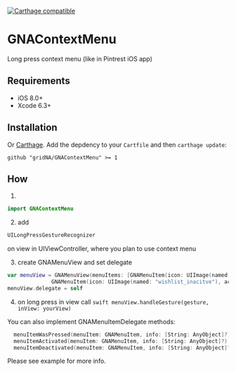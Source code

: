 [![Carthage compatible](https://img.shields.io/badge/Carthage-compatible-4BC51D.svg?style=flat)](https://github.com/Carthage/Carthage)

# GNAContextMenu

Long press context menu (like in Pintrest iOS app)

## Requirements

- iOS 8.0+
- Xcode 6.3+

## Installation

Or [Carthage](https://github.com/Carthage/Carthage). Add the depdency to your `Cartfile` and then `carthage update`:

```ogdl
github "gridNA/GNAContextMenu" >= 1
```

## How

1)
```swift
import GNAContextMenu
```
2) add 
```swift 
UILongPressGestureRecognizer
```
on view in UIViewController, where you plan to use context menu

3) create GNAMenuView and set delegate 
```swift
var menuView = GNAMenuView(menuItems: [GNAMenuItem(icon: UIImage(named: "shopingCart_inactive"), activeIcon: UIImage(named: "shopingCart"), title: "Shop it"), 
              GNAMenuItem(icon: UIImage(named: "wishlist_inacitve"), activeIcon: UIImage(named: "wishlist"), title: "Wish")])
menuView.delegate = self
```
4) on long press in view call 
```swift menuView.handleGesture(gesture, inView: yourView)```

You can also implement GNAMenuItemDelegate methods:
```swift
  menuItemWasPressed(menuItem: GNAMenuItem, info: [String: AnyObject]?)
  menuItemActivated(menuItem: GNAMenuItem, info: [String: AnyObject]?)
  menuItemDeactivated(menuItem: GNAMenuItem, info: [String: AnyObject]?)
```
Please see example for more info.
